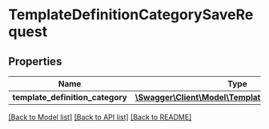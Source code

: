 # TemplateDefinitionCategorySaveRequest

## Properties
Name | Type | Description | Notes
------------ | ------------- | ------------- | -------------
**template_definition_category** | [**\Swagger\Client\Model\TemplateDefinitionCategory**](TemplateDefinitionCategory.md) |  | [optional] 

[[Back to Model list]](../README.md#documentation-for-models) [[Back to API list]](../README.md#documentation-for-api-endpoints) [[Back to README]](../README.md)


